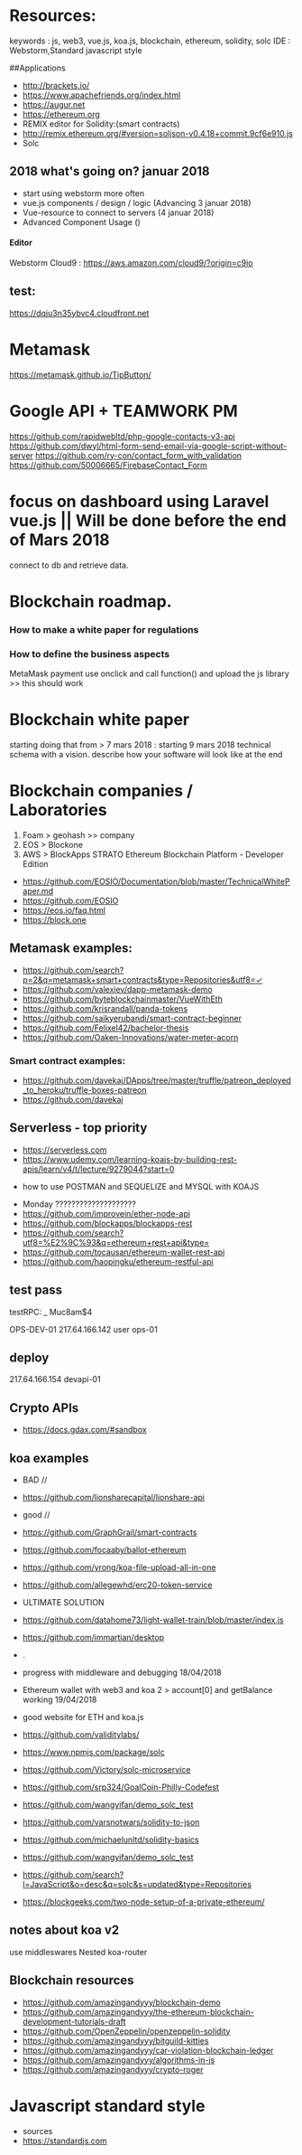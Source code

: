 # Resources:
keywords : js, web3, vue.js, koa.js, blockchain, ethereum, solidity, solc
IDE : Webstorm,Standard javascript style

##Applications
- http://brackets.io/
- https://www.apachefriends.org/index.html
- https://augur.net
- https://ethereum.org
- REMIX editor for Solidity:(smart contracts)
- http://remix.ethereum.org/#version=soljson-v0.4.18+commit.9cf6e910.js
- Solc

## 2018 what's going on? januar 2018
- start using webstorm more often
- vue.js components / design / logic (Advancing 3 januar 2018)
- Vue-resource to connect to servers (4 januar 2018)
- Advanced Component Usage ()

#### Editor
Webstorm
Cloud9 : https://aws.amazon.com/cloud9/?origin=c9io

## test:
https://dqju3n35ybvc4.cloudfront.net

# Metamask
https://metamask.github.io/TipButton/
# Google API + TEAMWORK PM
https://github.com/rapidwebltd/php-google-contacts-v3-api
https://github.com/dwyl/html-form-send-email-via-google-script-without-server
https://github.com/ry-con/contact_form_with_validation
https://github.com/50006665/FirebaseContact_Form
# focus on dashboard using Laravel vue.js ||  Will be done before the end of Mars 2018
connect to db and retrieve data.
# Blockchain roadmap.

### How to make a white paper for regulations

### How to define the business aspects
MetaMask payment
use onclick and call function() and upload the js library >> this should work
# Blockchain white paper
starting doing that from > 7 mars 2018 : starting 9 mars 2018
technical schema with a vision.
describe how your software will look like at the end
# Blockchain companies / Laboratories
 1) Foam > geohash  >> company
 2) EOS > Blockone
 3) AWS > BlockApps STRATO Ethereum Blockchain Platform - Developer Edition
- https://github.com/EOSIO/Documentation/blob/master/TechnicalWhitePaper.md
- https://github.com/EOSIO
- https://eos.io/faq.html
- https://block.one

## Metamask examples:
- https://github.com/search?p=2&q=metamask+smart+contracts&type=Repositories&utf8=✓
- https://github.com/valexiev/dapp-metamask-demo
- https://github.com/byteblockchainmaster/VueWithEth
- https://github.com/krisrandall/panda-tokens
- https://github.com/saikyerubandi/smart-contract-beginner
- https://github.com/Felixel42/bachelor-thesis
- https://github.com/Oaken-Innovations/water-meter-acorn

### Smart contract examples:
- https://github.com/davekaj/DApps/tree/master/truffle/patreon_deployed_to_heroku/truffle-boxes-patreon
- https://github.com/davekaj

## Serverless - top priority
- https://serverless.com
- https://www.udemy.com/learning-koajs-by-building-rest-apis/learn/v4/t/lecture/9279044?start=0
+ how to use POSTMAN and SEQUELIZE and MYSQL with KOAJS

- Monday ????????????????????
- https://github.com/improvein/ether-node-api
- https://github.com/blockapps/blockapps-rest
- https://github.com/search?utf8=%E2%9C%93&q=ethereum+rest+api&type=
- https://github.com/tocausan/ethereum-wallet-rest-api
- https://github.com/haopingku/ethereum-restful-api

## test pass
testRPC: _
Muc8am$4

OPS-DEV-01
217.64.166.142
user
ops-01
## deploy
217.64.166.154
devapi-01

## Crypto APIs
- https://docs.gdax.com/#sandbox
## koa examples
- BAD //
- https://github.com/lionsharecapital/lionshare-api
- good //
- https://github.com/GraphGrail/smart-contracts
- https://github.com/focaaby/ballot-ethereum
- https://github.com/yrong/koa-file-upload-all-in-one
- https://github.com/allegewhd/erc20-token-service

- ULTIMATE SOLUTION
- https://github.com/datahome73/light-wallet-train/blob/master/index.js
- https://github.com/immartian/desktop
- .
- progress with middleware and debugging 18/04/2018
- Ethereum wallet with web3 and koa 2 > account[0] and getBalance working 19/04/2018
- good website for ETH and koa.js
- https://github.com/validitylabs/
- https://www.npmjs.com/package/solc
- https://github.com/Victory/solc-microservice
- https://github.com/srp324/GoalCoin-Philly-Codefest
- https://github.com/wangyifan/demo_solc_test
- https://github.com/varsnotwars/solidity-to-json
- https://github.com/michaelunltd/solidity-basics
- https://github.com/wangyifan/demo_solc_test
- https://github.com/search?l=JavaScript&o=desc&q=solc&s=updated&type=Repositories
- https://blockgeeks.com/two-node-setup-of-a-private-ethereum/

## notes about koa v2
use middleswares
Nested
koa-router

## Blockchain resources
- https://github.com/amazingandyyy/blockchain-demo
- https://github.com/amazingandyyy/the-ethereum-blockchain-development-tutorials-draft
- https://github.com/OpenZeppelin/openzeppelin-solidity
- https://github.com/amazingandyyy/bitguild-kitties
- https://github.com/amazingandyyy/car-violation-blockchain-ledger
- https://github.com/amazingandyyy/algorithms-in-js
- https://github.com/amazingandyyy/crypto-roger

# Javascript standard style
- sources
- https://standardjs.com

